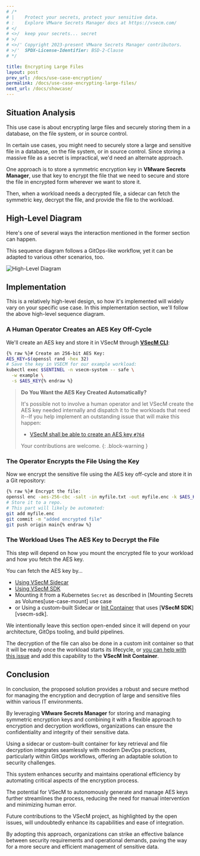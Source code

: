 ```yaml
---
# /*
# |    Protect your secrets, protect your sensitive data.
# :    Explore VMware Secrets Manager docs at https://vsecm.com/
# </
# <>/  keep your secrets... secret
# >/
# <>/' Copyright 2023-present VMware Secrets Manager contributors.
# >/'  SPDX-License-Identifier: BSD-2-Clause
# */

title: Encrypting Large Files
layout: post
prev_url: /docs/use-case-encryption/
permalink: /docs/use-case-encrypting-large-files/
next_url: /docs/showcase/
---
```


## Situation Analysis

This use case is about encrypting large files and securely storing them in a 
database, on the file system, or in source control.

In certain use cases, you might need to securely store a large and sensitive file 
in a database, on the file system, or in source control. Since storing a massive 
file as a secret is impractical, we'd need an alternate approach.

One approach is to store a symmetric encryption key in **VMware Secrets Manager**, 
use that key to encrypt the file that we need to secure and store the file in 
encrypted form wherever we want to store it.

Then, when a workload needs a decrypted file, a sidecar can fetch the symmetric 
key, decrypt the file, and provide the file to the workload.

## High-Level Diagram

Here's one of several ways the interaction mentioned in the former section can happen. 

This sequence diagram follows a GitOps-like workflow, yet it can be adapted to 
various other scenarios, too.

![High-Level Diagram](/assets/vsecm-use-case-large-files.jpg "High-Level Diagram")

## Implementation

This is a relatively high-level design, so how it's implemented will widely vary 
on your specific use case. In this implementation section, we'll follow the above 
high-level sequence diagram.

### A Human Operator Creates an AES Key Off-Cycle

We'll create an AES key and store it in VSecM through [**VSecM CLI**][vsecm-cli]:

```bash
{% raw %}# Create an 256-bit AES Key:
AES_KEY=$(openssl rand -hex 32)
# Save the key in VSECM for our example workload:
kubectl exec $SENTINEL -n vsecm-system -- safe \
  -w example \
  -s $AES_KEY{% endraw %}
```

[vsecm-cli]: /docs/cli/ "VSecM CLI"

> **Do You Want the AES Key Created Automatically?**
> 
> It's possible not to involve a human operator and let VSecM create the AES key 
> needed internally and dispatch it to the workloads that need it--If you help 
> implement an outstanding issue that will make this happen:
> 
> * [VSecM shall be able to create an AES key `#764`][ticket-764]
>
> Your contributions are welcome.
{: .block-warning }

[ticket-764]: https://github.com/vmware-tanzu/secrets-manager/issues/764

### The Operator Encrypts the File Using the Key

Now we encrypt the sensitive file using the AES key off-cycle and store it in a 
Git repository:

```bash 
{% raw %}# Encrypt the file:
openssl enc -aes-256-cbc -salt -in myfile.txt -out myfile.enc -k $AES_KEY
# Store it to a repo.
# This part will likely be automated:
git add myfile.enc
git commit -m "added encrypted file"
git push origin main{% endraw %}
```

### The Workload Uses The AES Key to Decrypt the File

This step will depend on how you mount the encrypted file to your workload and how 
you fetch the AES key.

You can fetch the AES key by…

* [Using VSecM Sidecar][use-case-sidecar]
* [Using VSecM SDK][use-case-sdk]
* Mounting it from a Kubernetes `Secret` as described in 
  [Mounting Secrets as Volumes[use-case-mount] use case
* or Using a custom-built Sidecar or [Init Container][init-container] that 
  uses [**VSecM SDK**][vsecm-sdk].

[use-case-sidecar]: /docs/use-case-sidecar/
[use-case-sdk]: /docs/use-case-sdk/
[init-container]: https://kubernetes.io/docs/concepts/workloads/pods/init-containers/

We intentionally leave this section open-ended since it will depend on your 
architecture, GitOps tooling, and build pipelines.

The decryption of the file can also be done in a custom init container so that 
it will be ready once the workload starts its lifecycle, or [you can help with 
this issue][ticket-765] and add this capability to the **VSecM Init Container**.

[ticket-765]: https://github.com/vmware-tanzu/secrets-manager/issues/765

## Conclusion

In conclusion, the proposed solution provides a robust and secure method for 
managing the encryption and decryption of large and sensitive files within 
various IT environments. 

By leveraging **VMware Secrets Manager** for storing and managing symmetric 
encryption keys and combining it with a flexible approach to encryption and 
decryption workflows, organizations can ensure the confidentiality and integrity 
of their sensitive data.

Using a sidecar or custom-built container for key retrieval and file decryption
integrates seamlessly with modern DevOps practices, particularly within GitOps 
workflows, offering an adaptable solution to security challenges.

This system enhances security and maintains operational efficiency by automating 
critical aspects of the encryption process.

The potential for VSecM to autonomously generate and manage AES keys further 
streamlines the process, reducing the need for manual intervention and minimizing 
human error. 

Future contributions to the VSecM project, as highlighted by the open issues, 
will undoubtedly enhance its capabilities and ease of integration.

By adopting this approach, organizations can strike an effective balance between 
security requirements and operational demands, paving the way for a more secure 
and efficient management of sensitive data.